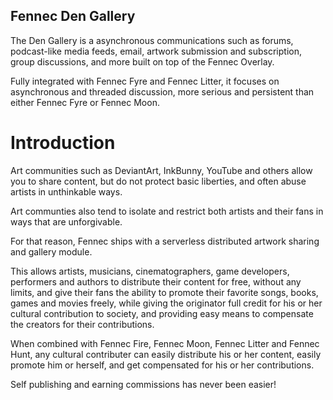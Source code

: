 Fennec Den Gallery
------------------

The Den Gallery is a asynchronous communications such as forums, 
podcast-like media feeds, email, artwork submission and subscription, 
group discussions, and more built on top of the Fennec Overlay.

Fully integrated with Fennec Fyre and Fennec Litter, 
it focuses on asynchronous and threaded discussion, 
more serious and persistent than either Fennec Fyre or Fennec Moon.

Introduction
============

Art communities such as DeviantArt, InkBunny, YouTube and others allow you to share content,
but do not protect basic liberties, and often abuse artists in unthinkable ways.

Art communties also tend to isolate and restrict both artists and their fans in ways
that are unforgivable.

For that reason, Fennec ships with a serverless distributed artwork sharing and gallery module.

This allows artists, musicians, cinematographers, game developers, performers and authors to
distribute their content for free, without any limits, and give their fans the ability to
promote their favorite songs, books, games and movies freely, while giving the originator
full credit for his or her cultural contribution to society, and providing easy means
to compensate the creators for their contributions.

When combined with Fennec Fire, Fennec Moon, Fennec Litter and Fennec Hunt, any cultural
contributer can easily distribute his or her content, easily promote him or herself, and
get compensated for his or her contributions.

Self publishing and earning commissions has never been easier!
